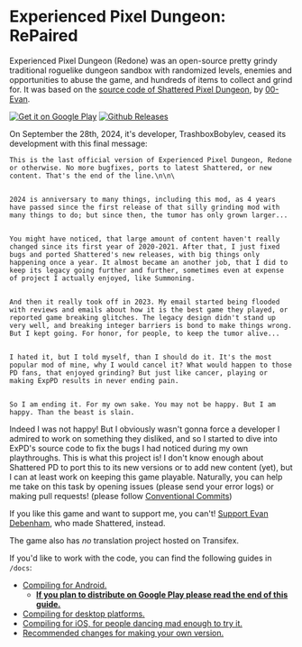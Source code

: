 # Experienced Pixel Dungeon: RePaired

Experienced Pixel Dungeon (Redone) was an open-source pretty grindy traditional roguelike dungeon sandbox with randomized levels, enemies and opportunities to abuse the game, and hundreds of items to collect and grind for. It was based on the [source code of Shattered Pixel Dungeon](https://github.com/00-Evan/shattered-pixel-dungeon), by [00-Evan](https://shatteredpixel.com).

[![Get it on Google Play](https://shatteredpixel.com/assets/images/badges/gplay.png)](https://play.google.com/store/apps/details?id=com.trashboxbobylev.experiencedpixeldungeon.redone)
[![Github Releases](https://shatteredpixel.com/assets/images/badges/github.png)](https://github.com/TrashboxBobylev/Experienced-Pixel-Dungeon-Redone/releases)

On September the 28th, 2024, it's developer, TrashboxBobylev, ceased its development with this final message:

```
This is the last official version of Experienced Pixel Dungeon, Redone or otherwise. No more bugfixes, ports to latest Shattered, or new content. That's the end of the line.\n\n\
 

2024 is anniversary to many things, including this mod, as 4 years have passed since the first release of that silly grinding mod with many things to do; but since then, the tumor has only grown larger...
 

You might have noticed, that large amount of content haven't really changed since its first year of 2020-2021. After that, I just fixed bugs and ported Shattered's new releases, with big things only happening once a year. It almost became an another job, that I did to keep its legacy going further and further, sometimes even at expense of project I actually enjoyed, like Summoning.
 

And then it really took off in 2023. My email started being flooded with reviews and emails about how it is the best game they played, or reported game breaking glitches. The legacy design didn't stand up very well, and breaking integer barriers is bond to make things wrong. But I kept going. For honor, for people, to keep the tumor alive...
 

I hated it, but I told myself, than I should do it. It's the most popular mod of mine, why I would cancel it? What would happen to those PD fans, that enjoyed grinding? But just like cancer, playing or making ExpPD results in never ending pain.
 

So I am ending it. For my own sake. You may not be happy. But I am happy. Than the beast is slain.
```

Indeed I was not happy! But I obviously wasn't gonna force a developer I admired to work on something they disliked, and so I started to dive into ExPD's source code to fix the bugs I had noticed during my own playthroughs. 
This is what this project is! I don't know enough about Shattered PD to port this to its new versions or to add new content (yet), but I can at least work on keeping this game playable. Naturally, you can help me take on this task by opening issues (please send your error logs) or making pull requests! (please follow [Conventional Commits](https://www.conventionalcommits.org/en/v1.0.0/))

If you like this game and want to support me, you can't! [Support Evan Debenham](https://www.patreon.com/ShatteredPixel), who made Shattered, instead.

The game also has *no* translation project hosted on Transifex.

If you'd like to work with the code, you can find the following guides in `/docs`:
- [Compiling for Android.](docs/getting-started-android.md)
    - **[If you plan to distribute on Google Play please read the end of this guide.](docs/getting-started-android.md#distributing-your-apk)**
- [Compiling for desktop platforms.](docs/getting-started-desktop.md)
- [Compiling for iOS, for people dancing mad enough to try it.](docs/getting-started-ios.md)
- [Recommended changes for making your own version.](docs/recommended-changes.md)
